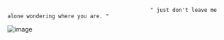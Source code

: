                                                  " just don't leave me alone wondering where you are. "

![image](https://github.com/user-attachments/assets/8e1bb440-aad4-4862-8f0c-ae0b82685ed6)




